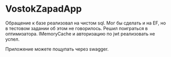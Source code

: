 # VostokZapadApp

Обращение к базе реализовал на чистом sql. Мог бы сделать и на EF, но в тестовом задании об этом не говорилось. Решил поиграться в оптимизатора. IMemoryCache и авторизацию по jwt реализовать не успел.

Приложение можете пощупать через swagger.
